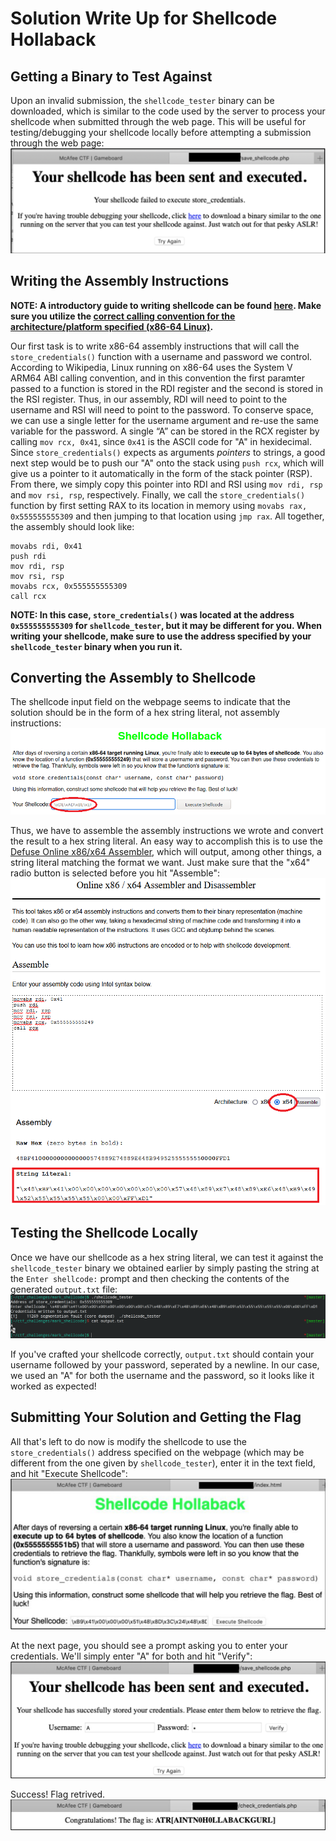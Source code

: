 # Solution Write Up for Shellcode Hollaback

## Getting a Binary to Test Against

Upon an invalid submission, the `shellcode_tester` binary can be downloaded, which is similar to the code used by the server to process your shellcode when submitted through the web page. This will be useful for testing/debugging your shellcode locally before attempting a submission through the web page:
![invalid](assets/images/download_shellcode_tester.png)

## Writing the Assembly Instructions

**NOTE: A introductory guide to writing shellcode can be found [here](https://nobe4.fr/shellcode-for-by-newbie/). Make sure you utilize the [correct calling convention for the architecture/platform specified (x86-64 Linux)](https://defuse.ca/online-x86-assembler.htm).**

Our first task is to write x86-64 assembly instructions that will call the `store_credentials()` function with a username and password we control. According to Wikipedia, Linux running on x86-64 uses the System V ARM64 ABI calling convention, and in this convention the first paramter passed to a function is stored in the RDI register and the second is stored in the RSI register. Thus, in our assembly, RDI will need to point to the username and RSI will need to point to the password. To conserve space, we can use a single letter for the username argument and re-use the same variable for the password. A single “A” can be stored in the RCX register by calling `mov rcx, 0x41`, since `0x41` is the ASCII code for "A" in hexidecimal. Since `store_credentials()` expects as arguments *pointers* to strings, a good next step would be to push our "A" onto the stack using `push rcx`, which will give us a pointer to it automatically in the form of the stack pointer (RSP). From there, we simply copy this pointer into RDI and RSI using `mov rdi, rsp` and `mov rsi, rsp`, respectively. Finally, we call the `store_credentials()` function by first setting RAX to its location in memory using `movabs rax, 0x555555555309` and then jumping to that location using `jmp rax`. All together, the assembly should look like:

```assembly
movabs rdi, 0x41
push rdi
mov rdi, rsp
mov rsi, rsp
movabs rcx, 0x555555555309
call rcx
```

**NOTE: In this case, `store_credentials()` was located at the address `0x555555555309` for `shellcode_tester`, but it may be different for you. When writing your shellcode, make sure to use the address specified by your `shellcode_tester` binary when you run it.**

## Converting the Assembly to Shellcode

The shellcode input field on the webpage seems to indicate that the solution should be in the form of a hex string literal, not assembly instructions:
![](assets/images/shellcode_input_field.png)

Thus, we have to assemble the assembly instructions we wrote and convert the result to a hex string literal. An easy way to accomplish this is to use the [Defuse Online x86/x64 Assembler](https://defuse.ca/online-x86-assembler.htm#disassembly), which will output, among other things, a string literal matching the format we want. Just make sure that the "x64" radio button is selected before you hit "Assemble":
![](assets/images/online_assembler.png)

## Testing the Shellcode Locally

Once we have our shellcode as a hex string literal, we can test it against the `shellcode_tester` binary we obtained earlier by simply pasting the string at the `Enter shellcode:` prompt and then checking the contents of the generated `output.txt` file:
![](assets/images/testing_shellcode_locally.png)

If you've crafted your shellcode correctly, `output.txt` should contain your username followed by your password, seperated by a newline. In our case, we used an "A" for both the username and the password, so it looks like it worked as expected!

## Submitting Your Solution and Getting the Flag

All that's left to do now is modify the shellcode to use the `store_credentials()` address specified on the webpage (which may be different from the one given by `shellcode_tester`), enter it in the text field, and hit "Execute Shellcode":
![](assets/images/enter_shellcode.png)

At the next page, you should see a prompt asking you to enter your credentials. We'll simply enter "A" for both and hit "Verify":
![](assets/images/enter_credentials.png)

Success! Flag retrived.
![](assets/images/flag.png)
